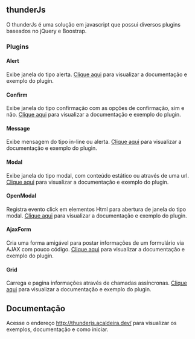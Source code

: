 ## thunderJs

O thunderJs é uma solução em javascript que possui diversos plugins baseados no jQuery e Boostrap.

### Plugins

#### Alert
Exibe janela do tipo alerta. <a href="http://thunderjs.acaldeira.dev/plugins/alert" target="_blank">Clique aqui</a> para visualizar a documentação e exemplo do plugin.
#### Confirm
Exibe janela do tipo confirmação com as opções de confirmação, sim e não. <a href="http://thunderjs.acaldeira.dev/plugins/confirm" target="_blank">Clique aqui</a> para visualizar a documentação e exemplo do plugin.
#### Message
Exibe mensagem do tipo in-line ou alerta. <a href="http://thunderjs.acaldeira.dev/plugins/message" target="_blank">Clique aqui</a> para visualizar a documentação e exemplo do plugin.
#### Modal
Exibe janela do tipo modal, com conteúdo estático ou através de uma url. <a href="http://thunderjs.acaldeira.dev/plugins/modal" target="_blank">Clique aqui</a> para visualizar a documentação e exemplo do plugin.
#### OpenModal
Registra evento click em elementos Html para abertura de janela do tipo modal. <a href="http://thunderjs.acaldeira.dev/plugins/openmodal" target="_blank">Clique aqui</a> para visualizar a documentação e exemplo do plugin.
#### AjaxForm
Cria uma forma amigável para postar informações de um formulário via AJAX com pouco código. <a href="http://thunderjs.acaldeira.dev/plugins/ajaxform" target="_blank">Clique aqui</a> para visualizar a documentação e exemplo do plugin.
#### Grid
Carrega e pagina informações através de chamadas assíncronas. <a href="http://thunderjs.acaldeira.dev/plugins/grid" target="_blank">Clique aqui</a> para visualizar a documentação e exemplo do plugin.
## Documentação
Acesse o endereço <a href="http://thunderjs.acaldeira.dev" target="_blank">http://thunderjs.acaldeira.dev/</a> para visualizar os exemplos, documentação e como iniciar.
